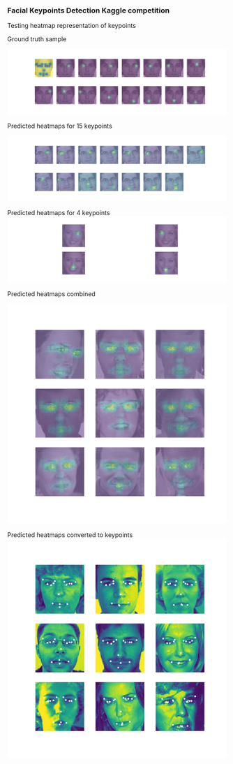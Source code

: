 ### Facial Keypoints Detection Kaggle competition

Testing heatmap representation of keypoints

Ground truth sample

![Heatmaps](samples/heatmaps.png)

Predicted heatmaps for 15 keypoints

![Prediction](samples/sample.15kp.eachheatmap.png)

Predicted heatmaps for 4 keypoints
![Prediction](samples/sample.4kp.eachheatmap.png)

Predicted heatmaps combined

![Predictions](samples/sample.15kp.combinedheatmap.png)

Predicted heatmaps converted to keypoints
![Predictions](samples/sample.15kp.predicted.png)
